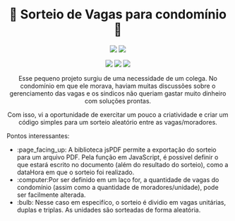# <h1 align="center"> :office: Sorteio de Vagas para condomínio :office: </h1>
<p align="center">
 <img src="https://img.shields.io/badge/Status-Em desenvolvimento-tellow"/>
 <img src="https://img.shields.io/badge/Inicio-set23-blue"/>
</p>
<p align="center">
 <img src="https://img.shields.io/badge/Html-red"/>
 <img src="https://img.shields.io/badge/Css-blue"/>
 <img src="https://img.shields.io/badge/Js-yellow"/>
</p>
<p align="center">
  Esse pequeno projeto surgiu de uma necessidade de um colega. No condomínio em que ele morava, haviam muitas discussões sobre o gerenciamento das vagas e os sindicos não queriam gastar muito dinheiro com soluções prontas. 
 </p>
 <p align="center">Com isso, vi a oportunidade de exercitar um pouco a criatividade e criar um código simples para um sorteio aleatório entre as vagas/moradores.</p>
 <p>Pontos interessantes:</p>
 <ul>
   <li>:page_facing_up: A biblioteca jsPDF permite a exportação do sorteio para um arquivo PDF. Pela função em JavaScript, é possivel definir o que estará escrito no documento (além do resultado do sorteio), como a dataHora em que o sorteio foi realizado.</li>
   <li>:computer:Por ser definido em um laço for, a quantidade de vagas do condomínio (assim como a quantidade de moradores/unidade), pode ser facilmente alterada.</li>
   <li>:bulb: Nesse caso em especifíco, o sorteio é dividio em vagas unitárias, duplas e triplas. As unidades são sorteadas de forma aleatória.</li>
 </ul>
